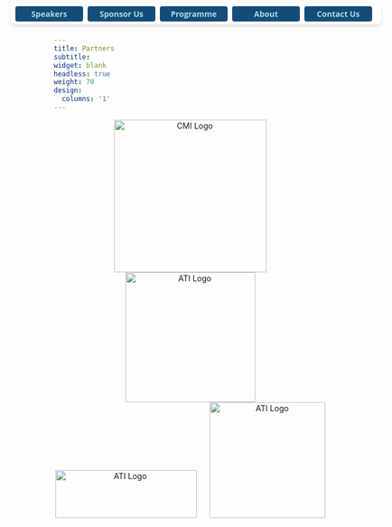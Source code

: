 ```yaml
---
title: Partners
subtitle: 
widget: blank
headless: true
weight: 70
design:
  columns: '1'
---
```

<style>
  .sticky-buttons {
    position: fixed;
    top: 6px !important;
    left: 50%;
    transform: translateX(-50%);
    background: rgba(255, 255, 255, 0.9);
    padding: 5px 8px;
    border-radius: 8px;
    box-shadow: 0px 4px 6px rgba(0, 0, 0, 0.1);
    z-index: 9999;

    display: flex;            /* Enable flex layout */
    flex-direction: row;      /* Keep items in a row */
    flex-wrap: nowrap;        /* Prevent wrapping */
    overflow-x: auto;         /* Allow scrolling on very small screens */
    max-width: 100vw;         /* Avoid overflowing viewport width */
  }

  .sticky-buttons button {
    font-family: 'Open Sans', Arial, sans-serif;
    font-size: 14px;
    font-weight: bold;
    padding: 4px 12px;
    border: none;
    border-radius: 4px;
    background-color: #154c79;
    color: #abdbe3;
    cursor: pointer;
    margin-right: 8px;
    flex: 0 0 auto;           /* Prevent flex shrink/grow */
    min-width: 120px;
    white-space: nowrap;     /* Prevent button text from wrapping */
  }
</style>

<div class="sticky-buttons">
  <a href="#speaker" style="text-decoration: none;">
    <button>Speakers</button>
  </a>
  <a href="/call-for-sponsorship/" style="text-decoration: none;">
    <button>Sponsor Us</button>
  </a>
  <a href="#programme" style="text-decoration: none;">
    <button>Programme</button>
  </a>
  <a href="#about" style="text-decoration: none;">
    <button>About</button>
  </a>
  <a href="#contact" style="text-decoration: none;">
    <button>Contact Us</button>
  </a>

</div>

<div style="text-align: center;">
  <img src="/media/uos_logo.png" alt="CMI Logo" style="width: 270px; height: auto; display: inline-block; margin-right: 20px;">
  <img src="/media/UCL_logo.jpg" alt="ATI Logo" style="width: 230px; height: auto; display: inline-block; margin-right: 20px;">
  <img src="/media/UoG_logo.jpg" alt="ATI Logo" style="width: 250px; height: 85px; display: inline-block; margin-right: 20px;">
  <img src="/media/ati_logo.jpg" alt="ATI Logo" style="width: 205px; height: auto; display: inline-block; margin-right: 20px;">
</div>
